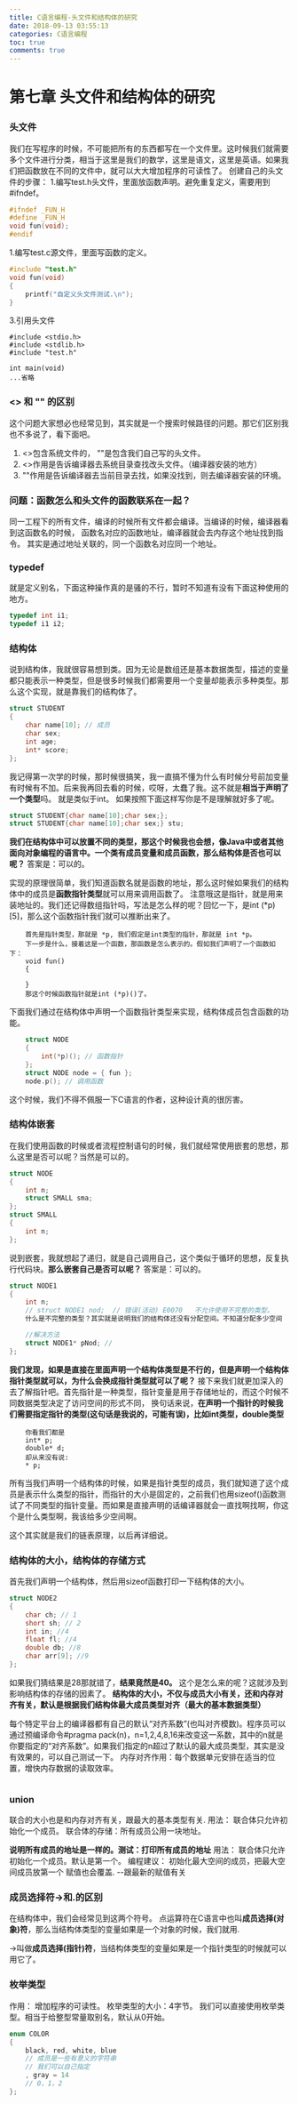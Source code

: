 ```yaml
---
title: C语言编程-头文件和结构体的研究
date: 2018-09-13 03:55:13
categories: C语言编程
toc: true
comments: true
---
```

# 第七章 头文件和结构体的研究



### 头文件

我们在写程序的时候，不可能把所有的东西都写在一个文件里。这时候我们就需要多个文件进行分类，相当于这里是我们的数学，这里是语文，这里是英语。如果我们把函数放在不同的文件中，就可以大大增加程序的可读性了。
创建自己的头文件的步骤：
1.编写test.h头文件，里面放函数声明。避免重复定义，需要用到#ifndef。
```c
#ifndef _FUN_H
#define _FUN_H
void fun(void);
#endif
```

1.编写test.c源文件，里面写函数的定义。
```c
#include "test.h"
void fun(void)
{
    printf("自定义头文件测试.\n");
}
```

3.引用头文件
```
#include <stdio.h>
#include <stdlib.h>
#include "test.h"

int main(void)
...省略
```



### <> 和 "" 的区别

这个问题大家想必也经常见到，其实就是一个搜索时候路径的问题。那它们区别我也不多说了，看下面吧。
1. <>包含系统文件的， ""是包含我们自己写的头文件。
2. <>作用是告诉编译器去系统目录查找改头文件。（编译器安装的地方）
3. ""作用是告诉编译器去当前目录去找，如果没找到，则去编译器安装的环境。



### 问题：函数怎么和头文件的函数联系在一起？

同一工程下的所有文件，编译的时候所有文件都会编译。当编译的时候，编译器看到这函数名的时候，
函数名对应的函数地址，编译器就会去内存这个地址找到指令。 其实是通过地址关联的，同一个函数名对应同一个地址。



### typedef

就是定义别名，下面这种操作真的是骚的不行，暂时不知道有没有下面这种使用的地方。
```c
typedef int i1;
typedef i1 i2;
```



### 结构体

说到结构体，我就很容易想到类。因为无论是数组还是基本数据类型，描述的变量都只能表示一种类型，但是很多时候我们都需要用一个变量却能表示多种类型。那么这个实现，就是靠我们的结构体了。
```c
struct STUDENT
{
    char name[10]; // 成员
    char sex;
    int age;
    int* score;
}; 
```

我记得第一次学的时候，那时候很搞笑，我一直搞不懂为什么有时候分号前加变量有时候有不加。后来我再回去看的时候，哎呀，太蠢了我。这不就是<strong>相当于声明了一个类型</strong>吗。
就是类似于int。 如果按照下面这样写你是不是理解就好多了呢。

```c
struct STUDENT{char name[10];char sex;};
struct STUDENT{char name[10];char sex;} stu;
```

<strong>我们在结构体中可以放置不同的类型，那这个时候我也会想，像Java中或者其他面向对象编程的语言中。一个类有成员变量和成员函数，那么结构体是否也可以呢？</strong>
答案是：可以的。

实现的原理很简单，我们知道函数名就是函数的地址，那么这时候如果我们的结构体中的成员是<strong>函数指针类型</strong>就可以用来调用函数了。
注意哦这是指针，就是用来装地址的。我们还记得数组指针吗，写法是怎么样的呢？回忆一下，是int (&#42;p)[5]，那么这个函数指针我们就可以推断出来了。

```
    首先是指针类型，那就是 *p, 我们假定是int类型的指针，那就是 int *p。
    下一步是什么，接着这是一个函数，那函数是怎么表示的。假如我们声明了一个函数如下：
    void fun()
    {

    }
    那这个时候函数指针就是int (*p)()了。
```

下面我们通过在结构体中声明一个函数指针类型来实现，结构体成员包含函数的功能。
```c
    struct NODE
    {
        int(*p)(); // 函数指针
    };
    struct NODE node = { fun };
    node.p(); // 调用函数
```

这个时候，我们不得不佩服一下C语言的作者，这种设计真的很厉害。



### 结构体嵌套

在我们使用函数的时候或者流程控制语句的时候，我们就经常使用嵌套的思想，那么这里是否可以呢？当然是可以的。
```c
struct NODE
{
    int n;
    struct SMALL sma;
};
struct SMALL
{
    int n;
};
```

说到嵌套，我就想起了递归，就是自己调用自己，这个类似于循环的思想，反复执行代码块。<strong>那么嵌套自己是否可以呢？</strong>
答案是：可以的。
```c
struct NODE1
{
    int n;
    // struct NODE1 nod;  // 错误(活动) E0070   不允许使用不完整的类型。
    什么是不完整的类型？其实就是说明我们的结构体还没有分配空间。不知道分配多少空间

    //解决方法
    struct NODE1* pNod; // 
};
```

<strong>我们发现，如果是直接在里面声明一个结构体类型是不行的，但是声明一个结构体指针类型就可以，为什么会换成指针类型就可以了呢？</strong>
接下来我们就更加深入的去了解指针吧。首先指针是一种类型，指针变量是用于存储地址的，而这个时候不同数据类型决定了访问空间的形式不同，
换句话来说，<strong>在声明一个指针的时候我们需要指定指针的类型(这句话是我说的，可能有误)，比如int类型，double类型</strong>
```
    你看我们都是
    int* p;
    double* d;
    却从来没有说:
    * p;
```

所有当我们声明一个结构体的时候，如果是指针类型的成员，我们就知道了这个成员是表示什么类型的指针，而指针的大小是固定的，之前我们也用sizeof()函数测试了不同类型的指针变量。而如果是直接声明的话编译器就会一直找啊找啊，你这个是什么类型啊，我该给多少空间啊。

这个其实就是我们的链表原理，以后再详细说。



### 结构体的大小，结构体的存储方式

首先我们声明一个结构体，然后用sizeof函数打印一下结构体的大小。
```c
struct NODE2
{
    char ch; // 1
    short sh; // 2
    int in; //4
    float fl; //4
    double db; //8
    char arr[9]; //9
};
```

如果我们猜结果是28那就错了，<strong>结果竟然是40。</strong>
这个是怎么来的呢？这就涉及到影响结构体的存储的因素了。
<strong>结构体的大小，不仅与成员大小有关，还和内存对齐有关，默认是根据我们结构体最大成员类型对齐（最大的基本数据类型）</strong>

每个特定平台上的编译器都有自己的默认“对齐系数”(也叫对齐模数)。程序员可以通过预编译命令#pragma pack(n)，n=1,2,4,8,16来改变这一系数，其中的n就是你要指定的“对齐系数”。如果我们指定的n超过了默认的最大成员类型，其实是没有效果的，可以自己测试一下。
内存对齐作用：每个数据单元安排在适当的位置，增快内存数据的读取效率。

<a href="https://i.loli.net/2018/09/16/5b9dd4232b0e9.png"><img src="images/c.png" alt="" /></a>

### union

联合的大小也是和内存对齐有关，跟最大的基本类型有关.
用法： 联合体只允许初始化一个成员。
联合体的存储：所有成员公用一块地址。

<strong>说明所有成员的地址是一样的。测试：打印所有成员的地址</strong>
用法： 联合体只允许初始化一个成员。默认是第一个。
编程建议： 初始化最大空间的成员，把最大空间成员放第一个
赋值也会覆盖. --跟最新的赋值有关



### 成员选择符->和.的区别

在结构体中，我们会经常见到这两个符号。
点运算符在C语言中也叫<strong>成员选择(对象)符</strong>，那么当结构体类型的变量如果是一个对象的时候，我们就用.

->叫做<strong>成员选择(指针)符</strong>，当结构体类型的变量如果是一个指针类型的时候就可以用它了。



### 枚举类型

作用： 增加程序的可读性。
枚举类型的大小：4字节。
我们可以直接使用枚举类型。相当于给整型常量取别名，默认从0开始。
```c
enum COLOR
{
    black, red, white, blue
    // 成员是一些有意义的字符串
    // 我们可以自己指定
    , gray = 14
    // 0，1，2
};
```